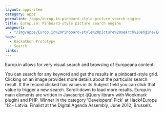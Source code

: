 ```yaml
---
layout: apps-item
category: apps
permalink: /apps/europ.in-pinboard-style-picture-search-engine
title: Europ.in: Pinboard-style picture search engine
imageurl:
  - "/img/apps/Europ.in%20Pinboard-style%20picture%20search%20engine/Europ.in.jpg"
tags:
  - Hackathon Prototype
  - Search
links:
---
```


Europ.in allows for very visual search and browsing of Europeana content. 

You can search for any keyword and get the results in a pinboard-style grid. Clicking on an image provides more details about the particular search result. If the record clicked has values in its Subject field you can click that value to trigger a new search. Scroll-down to load more results. Europ.in main elements are written in Javascript (jQuery library with Wookmark plugin) and PHP. Winner in the category 'Developers' Pick' at Hack4Europe '12 - Latvia. Finalist at the Digital Agenda Assembly, June 2012, Brussels.

